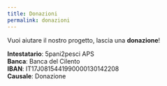 ```yaml
---
title: Donazioni
permalink: donazioni
---
```


Vuoi aiutare il nostro progetto, lascia una <strong>donazione</strong>!

<strong>Intestatario</strong>: 5pani2pesci APS<br>
<strong>Banca</strong>: Banca del Cilento<br>
<strong>IBAN</strong>: IT17J0815441990000130142208<br>
<strong>Causale</strong>: Donazione
